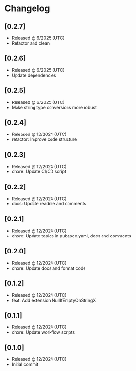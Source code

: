 # Changelog

## [0.2.7]

- Released @ 6/2025 (UTC)
- Refactor and clean

## [0.2.6]

- Released @ 6/2025 (UTC)
- Update dependencies

## [0.2.5]

- Released @ 6/2025 (UTC)
- Make string type conversions more robust

## [0.2.4]

- Released @ 12/2024 (UTC)
- refactor: Improve code structure

## [0.2.3]

- Released @ 12/2024 (UTC)
- chore: Update CI/CD script

## [0.2.2]

- Released @ 12/2024 (UTC)
- docs: Update readme and comments

## [0.2.1]

- Released @ 12/2024 (UTC)
- chore: Update topics in pubspec.yaml, docs and comments

## [0.2.0]

- Released @ 12/2024 (UTC)
- chore: Update docs and format code

## [0.1.2]

- Released @ 12/2024 (UTC)
- feat: Add extension NullIfEmptyOnStringX

## [0.1.1]

- Released @ 12/2024 (UTC)
- chore: Update workflow scripts

## [0.1.0]

- Released @ 12/2024 (UTC)
- Initial commit
